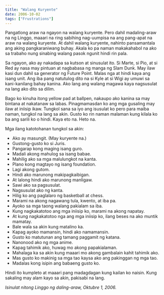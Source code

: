 ```yaml
---
title: "Walang Kuryente"
date: 2006-10-02
tags: ["Frustrations"]
---
```


Pangatlong araw na ngayon na walang kuryente. Pero dahil madaling-araw na ng Linggo, maaari na ring sabihing nag-uumpisa na ang pang-apat na araw na walang kuryente. At dahil walang kuryente, nahinto pansamantala ang aking pangkaraniwang buhay. Akala ko pa naman makakahabol na ako sa trabaho nung sinabing walang pasok ngunit hindi rin pala.

Sa ngayon, ako ay nakadapa sa kutson at sinusulat ito. Si Marte, si Pio, at si Red ay nasa may pintuan at nagbabasa ng manga ng Slam Dunk. May ilaw kasi dun dahil sa generator ng Future Point. Malas nga at hindi kaya ang isang unit. Ang iba pang natutulog dito na si Kyle at si Wigi ay umuwi sa kani-kanilang bahay kanina. Ako lang ang walang magawa kaya nagsusulat na lang ako dito sa dilim.

Bago ko kinuha itong yellow pad at ballpen, nakaupo ako kanina sa may bintana at nakatanaw sa labas. Pinagmamasdan ko ang mga gusaling may ilaw at iniisip ikaw. Tungkol sana sa iyo ang isusulat ko pero para maiba naman, tungkol na lang sa akin. Gusto ko rin naman malaman kung kilala ko ba ang sarili ko o hindi. Kaya eto na. Heto na.

Mga ilang katotohanan tungkol sa akin:
- Ako ay masungit. (May kuryente na.)
- Gustong-gusto ko si Juris.
- Pangarap kong maging isang guro.
- Madali akong mahulog sa isang babae.
- Mahilig ako sa mga malulungkot na kanta.
- Plano kong magtayo ng isang foundation.
- Lagi akong gutom.
- Hindi ako marunong makipagkaibigan.
- At lalong hindi ako marunong manligaw.
- Sawi ako sa pagsusulat.
- Nagsusulat ako ng kanta.
- Hilig ko ang paglalaro ng basketball at chess.
- Marami na akong nagawang tula, kwento, at iba pa.
- Ayoko sa mga taong walang pakialam sa iba.
- Kung nagkakatotoo ang mga iniisip ko, marami na akong napatay.
- At kung nagkakatotoo nga ang mga iniisip ko, ilang beses na ako muntik mamatay.
- Bale wala sa akin kung matalino ka.
- Kapag ayoko mamansin, hindi ako namamansin.
- Gusto ko matutunan ang tamang paggamit ng katana.
- Nanonood ako ng mga anime.
- Kapag tahimik ako, huwag mo akong papakialaman.
- Mahalaga ka sa akin kung maaari mo akong gambalain kahit tahimik ako.
- Mas gusto ko makinig sa mga tao kaysa ako ang pakinggan ng mga tao.
- Madalas kong isipin ang babaeng gusto ko.

Hindi ito kumpleto at maaari pang madagdagan kung kailan ko naisin. Kung sakaling may alam kayo sa akin, pakisabi na lang.

*Isinulat nitong Linggo ng daling-araw, Oktubre 1, 2006.*